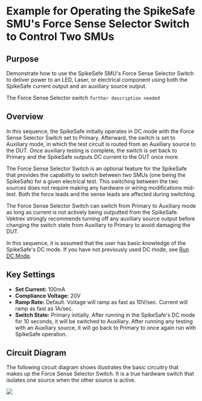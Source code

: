 # Example for Operating the SpikeSafe SMU's Force Sense Selector Switch to Control Two SMUs

## **Purpose**
Demonstrate how to use the SpikeSafe SMU's Force Sense Selector Switch to deliver power to an LED, Laser, or electrical component using both the SpikeSafe current output and an auxiliary source output.

The Force Sense Selector switch `further description needed`


## Overview 
In this sequence, the SpikeSafe initially operates in DC mode with the Force Sense Selector Switch set to Primary. Afterward, the switch is set to Auxiliary mode, in which the test circuit is routed from an Auxiliary source to the DUT. Once auxiliary testing is complete, the switch is set back to Primary and the SpikeSafe outputs DC current to the DUT once more.

The Force Sense Selector Switch is an optional feature for the SpikeSafe that provides the capability to switch between two SMUs (one being the SpikeSafe) for a given electrical test. This switching between the two sources does not require making any hardware or wiring modifications mid-test. Both the force leads and the sense leads are affected during switching.

The Force Sense Selector Switch can switch from Primary to Auxiliary mode as long as current is not actively being outputted from the SpikeSafe. Vektrex strongly recommends turning off any auxiliary source output before changing the switch state from Auxiliary to Primary to avoid damaging the DUT.

In this sequence, it is assumed that the user has basic knowledge of the SpikeSafe's DC mode. If you have not previously used DC mode, see [Run DC Mode](../../run_dc).

## Key Settings 
- **Set Current:** 100mA
- **Compliance Voltage:** 20V
- **Ramp Rate:** Default. Voltage will ramp as fast as 10V/sec. Current will ramp as fast as 1A/sec.
- **Switch State:** Primary initially. After running in the SpikeSafe's DC mode for 10 seconds, it will be switched to Auxiliary. After running any testing with an Auxiliary source, it will go back to Primary to once again run with SpikeSafe operation.

## Circuit Diagram
The following circuit diagram shows illustrates the basic circuitry that makes up the Force Sense Selector Switch. It is a true hardware switch that isolates one source when the other source is active.

![](Switch_Hardware_Setup_Diagram.png)



